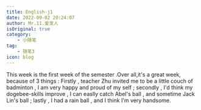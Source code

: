 ```yaml
---
title: English-j1
date: 2022-09-02 20:24:07
author: Mr.11.爱宠人
isOriginal: true
category:
    - 小随笔
tag:
    - 随笔3
icon: blog
---
```


This week is the first week of the semester .Over all,it's a great week, because of 3 things : Firstly , teacher Zhu invited me to be a little couch of badminton , I am very happy and proud of my self ; secondly , I'd think  my dogebee-skills improve , I can easlly catch Abel's ball , and sometime Jack Lin's ball ; lastly , I had a rain ball , and I think I'm very handsome.
